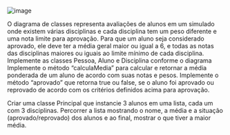 ![image](https://user-images.githubusercontent.com/90516048/190015962-99dd5d66-dd81-45b7-bec9-1cc505ca57a4.png)


O diagrama de classes representa avaliações de alunos em um simulado onde existem várias disciplinas e cada disciplina tem um peso diferente e uma nota limite para aprovação. 
Para que um aluno seja considerado aprovado, ele deve ter a média geral maior ou igual a 6, e todas as notas das disciplinas maiores ou iguais ao limite mínimo de cada disciplina.
Implemente as classes Pessoa, Aluno e Disciplina conforme o diagrama
Implemente o método “calculaMedia” para calcular e retornar a média ponderada de um aluno de acordo com suas notas e pesos.
Implemente o método “aprovado” que retorna true ou false, se o aluno foi aprovado ou reprovado de acordo com os critérios definidos acima para aprovação.

Criar uma classe Principal que instancie 3 alunos em uma lista, cada um com 3 disciplinas. 
Percorrer a lista mostrando o nome, a média e a situação (aprovado/reprovado) dos alunos e ao final, mostrar o que tiver a maior média.
